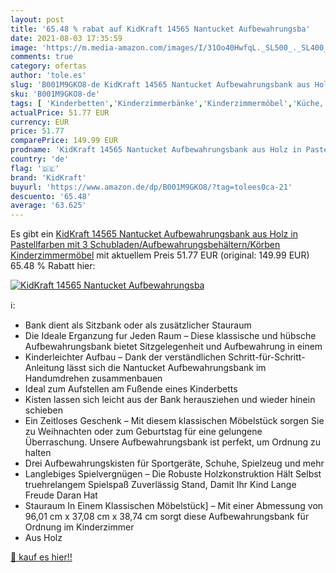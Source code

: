```yaml
---
layout: post
title: '65.48 % rabat auf KidKraft 14565 Nantucket Aufbewahrungsba'
date: 2021-08-03 17:35:59
image: 'https://m.media-amazon.com/images/I/31Oo40HwfqL._SL500_._SL400_.jpg'
comments: true
category: ofertas
author: 'tole.es'
slug: 'B001M9GKO8-de KidKraft 14565 Nantucket Aufbewahrungsbank aus Holz in...'
sku: 'B001M9GKO8-de'
tags: [ 'Kinderbetten','Kinderzimmerbänke','Kinderzimmermöbel','Küche, Haushalt & Wohnen','Möbel','Sitzgelegenheiten fürs Kinderzimmer','Truhen & Kisten für Kinder','kidkraft', ]
actualPrice: 51.77 EUR
currency: EUR
price: 51.77
comparePrice: 149.99 EUR
prodname: 'KidKraft 14565 Nantucket Aufbewahrungsbank aus Holz in Pastellfarben mit 3 Schubladen/Aufbewahrungsbehältern/Körben  Kinderzimmermöbel'
country: 'de'
flag: '🇩🇪'
brand: 'KidKraft'
buyurl: 'https://www.amazon.de/dp/B001M9GKO8/?tag=tolees0ca-21'
descuento: '65.48'
average: '63.625'
---
```


Es gibt ein [KidKraft 14565 Nantucket Aufbewahrungsbank aus Holz in Pastellfarben mit 3 Schubladen/Aufbewahrungsbehältern/Körben  Kinderzimmermöbel](https://www.amazon.de/dp/B001M9GKO8/?tag=tolees0ca-21) mit aktuellem Preis 51.77 EUR (original: 149.99 EUR) 65.48 % Rabatt hier:

[![KidKraft 14565 Nantucket Aufbewahrungsba](https://m.media-amazon.com/images/I/31Oo40HwfqL._SL500_._SL400_.jpg)](https://www.amazon.de/dp/B001M9GKO8/?tag=tolees0ca-21)

ℹ️:

- Bank dient als Sitzbank oder als zusätzlicher Stauraum
- Die Ideale Erganzung fur Jeden Raum – Diese klassische und hübsche Aufbewahrungsbank bietet Sitzgelegenheit und Aufbewahrung in einem
- Kinderleichter Aufbau – Dank der verständlichen Schritt-für-Schritt-Anleitung lässt sich die Nantucket Aufbewahrungsbank im Handumdrehen zusammenbauen
- Ideal zum Aufstellen am Fußende eines Kinderbetts
- Kisten lassen sich leicht aus der Bank herausziehen und wieder hinein schieben
- Ein Zeitloses Geschenk – Mit diesem klassischen Möbelstück sorgen Sie zu Weihnachten oder zum Geburtstag für eine gelungene Überraschung. Unsere Aufbewahrungsbank ist perfekt, um Ordnung zu halten
- Drei Aufbewahrungskisten für Sportgeräte, Schuhe, Spielzeug und mehr
- Langlebiges Spielvergnügen – Die Robuste Holzkonstruktion Hält Selbst truehrelangem Spielspaß Zuverlässig Stand, Damit Ihr Kind Lange Freude Daran Hat
- Stauraum In Einem Klassischen Möbelstück] – Mit einer Abmessung von 96,01 cm x 37,08 cm x 38,74 cm sorgt diese Aufbewahrungsbank für Ordnung im Kinderzimmer
- Aus Holz

[🛒 kauf es hier!!](https://www.amazon.de/dp/B001M9GKO8/?tag=tolees0ca-21)
